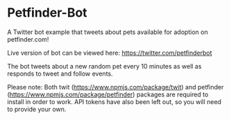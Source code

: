 # Petfinder-Bot
A Twitter bot example that tweets about pets available for adoption on petfinder.com!

Live version of bot can be viewed here: https://twitter.com/petfinderbot 

The bot tweets about a new random pet every 10 minutes as well as responds to tweet and follow events.

Please note: Both twit (https://www.npmjs.com/package/twit) and petfinder (https://www.npmjs.com/package/petfinder) packages are required to install in order to work. API tokens have also been left out, so you will need to provide your own.



